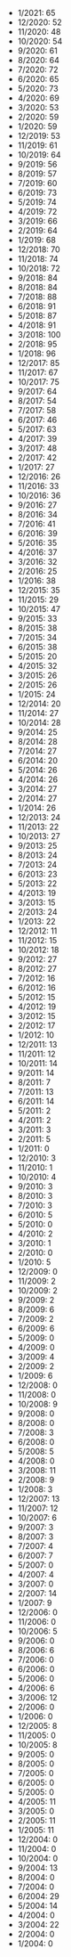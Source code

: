 *  1/2021: 65
*  12/2020: 52
*  11/2020: 48
*  10/2020: 54
*  9/2020: 61
*  8/2020: 64
*  7/2020: 72
*  6/2020: 65
*  5/2020: 73
*  4/2020: 69
*  3/2020: 53
*  2/2020: 59
*  1/2020: 59
*  12/2019: 53
*  11/2019: 61
*  10/2019: 64
*  9/2019: 56
*  8/2019: 57
*  7/2019: 60
*  6/2019: 73
*  5/2019: 74
*  4/2019: 72
*  3/2019: 66
*  2/2019: 64
*  1/2019: 68
*  12/2018: 70
*  11/2018: 74
*  10/2018: 72
*  9/2018: 84
*  8/2018: 84
*  7/2018: 88
*  6/2018: 91
*  5/2018: 87
*  4/2018: 91
*  3/2018: 100
*  2/2018: 95
*  1/2018: 96
*  12/2017: 85
*  11/2017: 67
*  10/2017: 75
*  9/2017: 64
*  8/2017: 54
*  7/2017: 58
*  6/2017: 46
*  5/2017: 63
*  4/2017: 39
*  3/2017: 48
*  2/2017: 42
*  1/2017: 27
*  12/2016: 26
*  11/2016: 33
*  10/2016: 36
*  9/2016: 27
*  8/2016: 34
*  7/2016: 41
*  6/2016: 39
*  5/2016: 35
*  4/2016: 37
*  3/2016: 32
*  2/2016: 25
*  1/2016: 38
*  12/2015: 35
*  11/2015: 29
*  10/2015: 47
*  9/2015: 33
*  8/2015: 38
*  7/2015: 34
*  6/2015: 38
*  5/2015: 20
*  4/2015: 32
*  3/2015: 26
*  2/2015: 26
*  1/2015: 24
*  12/2014: 20
*  11/2014: 27
*  10/2014: 28
*  9/2014: 25
*  8/2014: 28
*  7/2014: 27
*  6/2014: 20
*  5/2014: 26
*  4/2014: 26
*  3/2014: 27
*  2/2014: 27
*  1/2014: 26
*  12/2013: 24
*  11/2013: 22
*  10/2013: 27
*  9/2013: 25
*  8/2013: 24
*  7/2013: 24
*  6/2013: 23
*  5/2013: 22
*  4/2013: 19
*  3/2013: 15
*  2/2013: 24
*  1/2013: 22
*  12/2012: 11
*  11/2012: 15
*  10/2012: 18
*  9/2012: 27
*  8/2012: 27
*  7/2012: 16
*  6/2012: 16
*  5/2012: 15
*  4/2012: 19
*  3/2012: 15
*  2/2012: 17
*  1/2012: 10
*  12/2011: 13
*  11/2011: 12
*  10/2011: 14
*  9/2011: 14
*  8/2011: 7
*  7/2011: 13
*  6/2011: 14
*  5/2011: 2
*  4/2011: 2
*  3/2011: 3
*  2/2011: 5
*  1/2011: 0
*  12/2010: 3
*  11/2010: 1
*  10/2010: 4
*  9/2010: 3
*  8/2010: 3
*  7/2010: 3
*  6/2010: 5
*  5/2010: 0
*  4/2010: 2
*  3/2010: 1
*  2/2010: 0
*  1/2010: 5
*  12/2009: 0
*  11/2009: 2
*  10/2009: 2
*  9/2009: 2
*  8/2009: 6
*  7/2009: 2
*  6/2009: 6
*  5/2009: 0
*  4/2009: 0
*  3/2009: 4
*  2/2009: 2
*  1/2009: 6
*  12/2008: 0
*  11/2008: 0
*  10/2008: 9
*  9/2008: 0
*  8/2008: 0
*  7/2008: 3
*  6/2008: 0
*  5/2008: 5
*  4/2008: 0
*  3/2008: 11
*  2/2008: 9
*  1/2008: 3
*  12/2007: 13
*  11/2007: 12
*  10/2007: 6
*  9/2007: 3
*  8/2007: 3
*  7/2007: 4
*  6/2007: 7
*  5/2007: 0
*  4/2007: 4
*  3/2007: 0
*  2/2007: 14
*  1/2007: 9
*  12/2006: 0
*  11/2006: 0
*  10/2006: 5
*  9/2006: 0
*  8/2006: 6
*  7/2006: 0
*  6/2006: 0
*  5/2006: 0
*  4/2006: 6
*  3/2006: 12
*  2/2006: 0
*  1/2006: 0
*  12/2005: 8
*  11/2005: 0
*  10/2005: 8
*  9/2005: 0
*  8/2005: 0
*  7/2005: 0
*  6/2005: 0
*  5/2005: 0
*  4/2005: 11
*  3/2005: 0
*  2/2005: 11
*  1/2005: 11
*  12/2004: 0
*  11/2004: 0
*  10/2004: 0
*  9/2004: 13
*  8/2004: 0
*  7/2004: 0
*  6/2004: 29
*  5/2004: 14
*  4/2004: 0
*  3/2004: 22
*  2/2004: 0
*  1/2004: 0